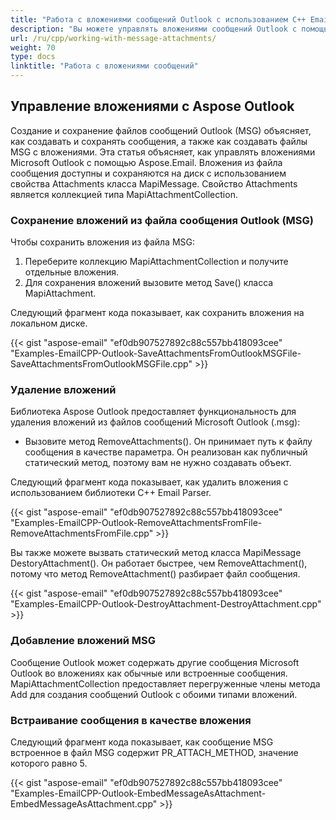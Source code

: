 ```yaml
---
title: "Работа с вложениями сообщений Outlook с использованием C++ Email Parser API"
description: "Вы можете управлять вложениями сообщений Outlook с помощью библиотеки C++ Email Parser, сохранять и удалять их, а также встраивать сообщения в качестве вложений."
url: /ru/cpp/working-with-message-attachments/
weight: 70
type: docs
linktitle: "Работа с вложениями сообщений"
---
```


## **Управление вложениями с Aspose Outlook**
Создание и сохранение файлов сообщений Outlook (MSG) объясняет, как создавать и сохранять сообщения, а также как создавать файлы MSG с вложениями. Эта статья объясняет, как управлять вложениями Microsoft Outlook с помощью Aspose.Email. Вложения из файла сообщения доступны и сохраняются на диск с использованием свойства Attachments класса MapiMessage. Свойство Attachments является коллекцией типа MapiAttachmentCollection.

### **Сохранение вложений из файла сообщения Outlook (MSG)**
Чтобы сохранить вложения из файла MSG:

1. Переберите коллекцию MapiAttachmentCollection и получите отдельные вложения.
1. Для сохранения вложений вызовите метод Save() класса MapiAttachment.

Следующий фрагмент кода показывает, как сохранить вложения на локальном диске.

{{< gist "aspose-email" "ef0db907527892c88c557bb418093cee" "Examples-EmailCPP-Outlook-SaveAttachmentsFromOutlookMSGFile-SaveAttachmentsFromOutlookMSGFile.cpp" >}}

### **Удаление вложений**
Библиотека Aspose Outlook предоставляет функциональность для удаления вложений из файлов сообщений Microsoft Outlook (.msg):

- Вызовите метод RemoveAttachments(). Он принимает путь к файлу сообщения в качестве параметра. Он реализован как публичный статический метод, поэтому вам не нужно создавать объект.

Следующий фрагмент кода показывает, как удалить вложения с использованием библиотеки C++ Email Parser.

{{< gist "aspose-email" "ef0db907527892c88c557bb418093cee" "Examples-EmailCPP-Outlook-RemoveAttachmentsFromFile-RemoveAttachmentsFromFile.cpp" >}}

Вы также можете вызвать статический метод класса MapiMessage DestoryAttachment(). Он работает быстрее, чем RemoveAttachment(), потому что метод RemoveAttachment() разбирает файл сообщения.

{{< gist "aspose-email" "ef0db907527892c88c557bb418093cee" "Examples-EmailCPP-Outlook-DestroyAttachment-DestroyAttachment.cpp" >}}

### **Добавление вложений MSG**
Сообщение Outlook может содержать другие сообщения Microsoft Outlook во вложениях как обычные или встроенные сообщения. MapiAttachmentCollection предоставляет перегруженные члены метода Add для создания сообщений Outlook с обоими типами вложений.

### **Встраивание сообщения в качестве вложения**
Следующий фрагмент кода показывает, как сообщение MSG встроенное в файл MSG содержит PR_ATTACH_METHOD, значение которого равно 5.

{{< gist "aspose-email" "ef0db907527892c88c557bb418093cee" "Examples-EmailCPP-Outlook-EmbedMessageAsAttachment-EmbedMessageAsAttachment.cpp" >}}